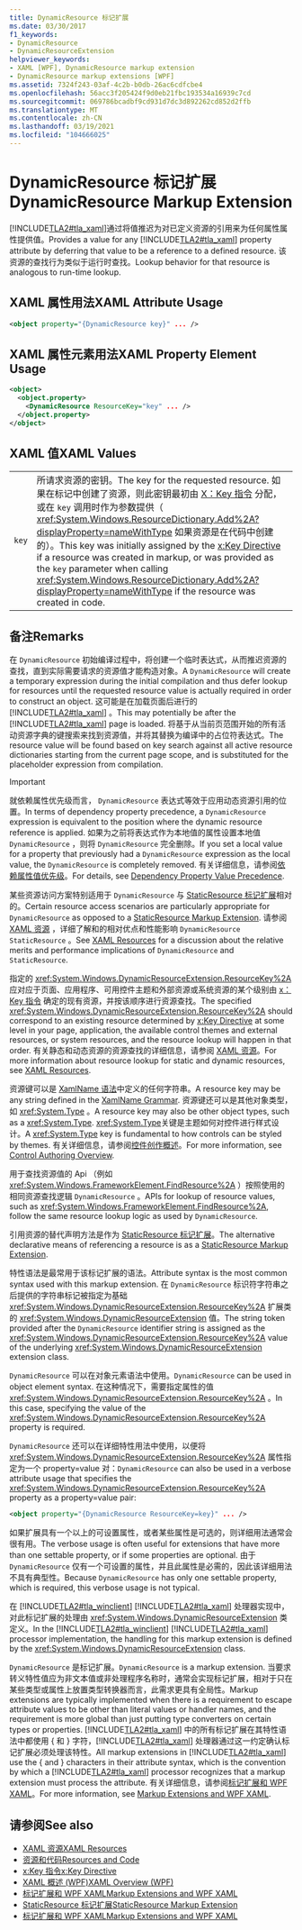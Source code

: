 ```yaml
---
title: DynamicResource 标记扩展
ms.date: 03/30/2017
f1_keywords:
- DynamicResource
- DynamicResourceExtension
helpviewer_keywords:
- XAML [WPF], DynamicResource markup extension
- DynamicResource markup extensions [WPF]
ms.assetid: 7324f243-03af-4c2b-b0db-26ac6cdfcbe4
ms.openlocfilehash: 56acc3f205424f9d0eb21fbc193534a16939c7cd
ms.sourcegitcommit: 069786bcadbf9cd931d7dc3d892262cd852d2ffb
ms.translationtype: MT
ms.contentlocale: zh-CN
ms.lasthandoff: 03/19/2021
ms.locfileid: "104666025"
---
```

# <a name="dynamicresource-markup-extension"></a><span data-ttu-id="93b75-102">DynamicResource 标记扩展</span><span class="sxs-lookup"><span data-stu-id="93b75-102">DynamicResource Markup Extension</span></span>
<span data-ttu-id="93b75-103">[!INCLUDE[TLA2#tla_xaml](../../../includes/tla2sharptla-xaml-md.md)]通过将值推迟为对已定义资源的引用来为任何属性属性提供值。</span><span class="sxs-lookup"><span data-stu-id="93b75-103">Provides a value for any [!INCLUDE[TLA2#tla_xaml](../../../includes/tla2sharptla-xaml-md.md)] property attribute by deferring that value to be a reference to a defined resource.</span></span> <span data-ttu-id="93b75-104">该资源的查找行为类似于运行时查找。</span><span class="sxs-lookup"><span data-stu-id="93b75-104">Lookup behavior for that resource is analogous to run-time lookup.</span></span>  
  
## <a name="xaml-attribute-usage"></a><span data-ttu-id="93b75-105">XAML 属性用法</span><span class="sxs-lookup"><span data-stu-id="93b75-105">XAML Attribute Usage</span></span>  
  
```xml  
<object property="{DynamicResource key}" ... />  
```  
  
## <a name="xaml-property-element-usage"></a><span data-ttu-id="93b75-106">XAML 属性元素用法</span><span class="sxs-lookup"><span data-stu-id="93b75-106">XAML Property Element Usage</span></span>  
  
```xml  
<object>  
  <object.property>  
    <DynamicResource ResourceKey="key" ... />  
  </object.property>  
</object>  
```  
  
## <a name="xaml-values"></a><span data-ttu-id="93b75-107">XAML 值</span><span class="sxs-lookup"><span data-stu-id="93b75-107">XAML Values</span></span>  
  
|||  
|-|-|  
|`key`|<span data-ttu-id="93b75-108">所请求资源的密钥。</span><span class="sxs-lookup"><span data-stu-id="93b75-108">The key for the requested resource.</span></span> <span data-ttu-id="93b75-109">如果在标记中创建了资源，则此密钥最初由 [X：Key 指令](/dotnet/desktop-wpf/xaml-services/xkey-directive) 分配，或在 `key` 调用时作为参数提供（ <xref:System.Windows.ResourceDictionary.Add%2A?displayProperty=nameWithType> 如果资源是在代码中创建的）。</span><span class="sxs-lookup"><span data-stu-id="93b75-109">This key was initially assigned by the [x:Key Directive](/dotnet/desktop-wpf/xaml-services/xkey-directive) if a resource was created in markup, or was provided as the `key` parameter when calling <xref:System.Windows.ResourceDictionary.Add%2A?displayProperty=nameWithType> if the resource was created in code.</span></span>|  
  
## <a name="remarks"></a><span data-ttu-id="93b75-110">备注</span><span class="sxs-lookup"><span data-stu-id="93b75-110">Remarks</span></span>  
 <span data-ttu-id="93b75-111">在 `DynamicResource` 初始编译过程中，将创建一个临时表达式，从而推迟资源的查找，直到实际需要请求的资源值才能构造对象。</span><span class="sxs-lookup"><span data-stu-id="93b75-111">A `DynamicResource` will create a temporary expression during the initial compilation and thus defer lookup for resources until the requested resource value is actually required in order to construct an object.</span></span> <span data-ttu-id="93b75-112">这可能是在加载页面后进行的 [!INCLUDE[TLA2#tla_xaml](../../../includes/tla2sharptla-xaml-md.md)] 。</span><span class="sxs-lookup"><span data-stu-id="93b75-112">This may potentially be after the [!INCLUDE[TLA2#tla_xaml](../../../includes/tla2sharptla-xaml-md.md)] page is loaded.</span></span> <span data-ttu-id="93b75-113">将基于从当前页范围开始的所有活动资源字典的键搜索来找到资源值，并将其替换为编译中的占位符表达式。</span><span class="sxs-lookup"><span data-stu-id="93b75-113">The resource value will be found based on key search against all active resource dictionaries starting from the current page scope, and is substituted for the placeholder expression from compilation.</span></span>  
  
> [!IMPORTANT]
> <span data-ttu-id="93b75-114">就依赖属性优先级而言， `DynamicResource` 表达式等效于应用动态资源引用的位置。</span><span class="sxs-lookup"><span data-stu-id="93b75-114">In terms of dependency property precedence, a `DynamicResource` expression is equivalent to the position where the dynamic resource reference is applied.</span></span> <span data-ttu-id="93b75-115">如果为之前将表达式作为本地值的属性设置本地值 `DynamicResource` ，则将 `DynamicResource` 完全删除。</span><span class="sxs-lookup"><span data-stu-id="93b75-115">If you set a local value for a property that previously had a `DynamicResource` expression as the local value, the `DynamicResource` is completely removed.</span></span> <span data-ttu-id="93b75-116">有关详细信息，请参阅[依赖属性值优先级](dependency-property-value-precedence.md)。</span><span class="sxs-lookup"><span data-stu-id="93b75-116">For details, see [Dependency Property Value Precedence](dependency-property-value-precedence.md).</span></span>  
  
 <span data-ttu-id="93b75-117">某些资源访问方案特别适用于 `DynamicResource` 与 [StaticResource 标记扩展](staticresource-markup-extension.md)相对的。</span><span class="sxs-lookup"><span data-stu-id="93b75-117">Certain resource access scenarios are particularly appropriate for `DynamicResource` as opposed to a [StaticResource Markup Extension](staticresource-markup-extension.md).</span></span> <span data-ttu-id="93b75-118">请参阅 [XAML 资源](/dotnet/desktop-wpf/fundamentals/xaml-resources-define) ，详细了解和的相对优点和性能影响 `DynamicResource` `StaticResource` 。</span><span class="sxs-lookup"><span data-stu-id="93b75-118">See [XAML Resources](/dotnet/desktop-wpf/fundamentals/xaml-resources-define) for a discussion about the relative merits and performance implications of `DynamicResource` and `StaticResource`.</span></span>  
  
 <span data-ttu-id="93b75-119">指定的 <xref:System.Windows.DynamicResourceExtension.ResourceKey%2A> 应对应于页面、应用程序、可用控件主题和外部资源或系统资源的某个级别由 [x：Key 指令](/dotnet/desktop-wpf/xaml-services/xkey-directive) 确定的现有资源，并按该顺序进行资源查找。</span><span class="sxs-lookup"><span data-stu-id="93b75-119">The specified <xref:System.Windows.DynamicResourceExtension.ResourceKey%2A> should correspond to an existing resource determined by [x:Key Directive](/dotnet/desktop-wpf/xaml-services/xkey-directive) at some level in your page, application, the available control themes and external resources, or system resources, and the resource lookup will happen in that order.</span></span> <span data-ttu-id="93b75-120">有关静态和动态资源的资源查找的详细信息，请参阅 [XAML 资源](/dotnet/desktop-wpf/fundamentals/xaml-resources-define)。</span><span class="sxs-lookup"><span data-stu-id="93b75-120">For more information about resource lookup for static and dynamic resources, see [XAML Resources](/dotnet/desktop-wpf/fundamentals/xaml-resources-define).</span></span>  
  
 <span data-ttu-id="93b75-121">资源键可以是 [XamlName 语法](/dotnet/desktop-wpf/xaml-services/xamlname-grammar)中定义的任何字符串。</span><span class="sxs-lookup"><span data-stu-id="93b75-121">A resource key may be any string defined in the [XamlName Grammar](/dotnet/desktop-wpf/xaml-services/xamlname-grammar).</span></span> <span data-ttu-id="93b75-122">资源键还可以是其他对象类型，如 <xref:System.Type> 。</span><span class="sxs-lookup"><span data-stu-id="93b75-122">A resource key may also be other object types, such as a <xref:System.Type>.</span></span> <span data-ttu-id="93b75-123"><xref:System.Type>关键是主题如何对控件进行样式设计。</span><span class="sxs-lookup"><span data-stu-id="93b75-123">A <xref:System.Type> key is fundamental to how controls can be styled by themes.</span></span> <span data-ttu-id="93b75-124">有关详细信息，请参阅[控件创作概述](../controls/control-authoring-overview.md)。</span><span class="sxs-lookup"><span data-stu-id="93b75-124">For more information, see [Control Authoring Overview](../controls/control-authoring-overview.md).</span></span>  
  
 <span data-ttu-id="93b75-125">用于查找资源值的 Api （例如 <xref:System.Windows.FrameworkElement.FindResource%2A> ）按照使用的相同资源查找逻辑 `DynamicResource` 。</span><span class="sxs-lookup"><span data-stu-id="93b75-125">APIs for lookup of resource values, such as <xref:System.Windows.FrameworkElement.FindResource%2A>, follow the same resource lookup logic as used by `DynamicResource`.</span></span>  
  
 <span data-ttu-id="93b75-126">引用资源的替代声明方法是作为 [StaticResource 标记扩展](staticresource-markup-extension.md)。</span><span class="sxs-lookup"><span data-stu-id="93b75-126">The alternative declarative means of referencing a resource is as a [StaticResource Markup Extension](staticresource-markup-extension.md).</span></span>  
  
 <span data-ttu-id="93b75-127">特性语法是最常用于该标记扩展的语法。</span><span class="sxs-lookup"><span data-stu-id="93b75-127">Attribute syntax is the most common syntax used with this markup extension.</span></span> <span data-ttu-id="93b75-128">在 `DynamicResource` 标识符字符串之后提供的字符串标记被指定为基础 <xref:System.Windows.DynamicResourceExtension.ResourceKey%2A> 扩展类的 <xref:System.Windows.DynamicResourceExtension> 值。</span><span class="sxs-lookup"><span data-stu-id="93b75-128">The string token provided after the `DynamicResource` identifier string is assigned as the <xref:System.Windows.DynamicResourceExtension.ResourceKey%2A> value of the underlying <xref:System.Windows.DynamicResourceExtension> extension class.</span></span>  
  
 <span data-ttu-id="93b75-129">`DynamicResource` 可以在对象元素语法中使用。</span><span class="sxs-lookup"><span data-stu-id="93b75-129">`DynamicResource` can be used in object element syntax.</span></span> <span data-ttu-id="93b75-130">在这种情况下，需要指定属性的值 <xref:System.Windows.DynamicResourceExtension.ResourceKey%2A> 。</span><span class="sxs-lookup"><span data-stu-id="93b75-130">In this case, specifying the value of the <xref:System.Windows.DynamicResourceExtension.ResourceKey%2A> property is required.</span></span>  
  
 <span data-ttu-id="93b75-131">`DynamicResource` 还可以在详细特性用法中使用，以便将 <xref:System.Windows.DynamicResourceExtension.ResourceKey%2A> 属性指定为一个 property=value 对：</span><span class="sxs-lookup"><span data-stu-id="93b75-131">`DynamicResource` can also be used in a verbose attribute usage that specifies the <xref:System.Windows.DynamicResourceExtension.ResourceKey%2A> property as a property=value pair:</span></span>  
  
```xml  
<object property="{DynamicResource ResourceKey=key}" ... />  
```  
  
 <span data-ttu-id="93b75-132">如果扩展具有一个以上的可设置属性，或者某些属性是可选的，则详细用法通常会很有用。</span><span class="sxs-lookup"><span data-stu-id="93b75-132">The verbose usage is often useful for extensions that have more than one settable property, or if some properties are optional.</span></span> <span data-ttu-id="93b75-133">由于 `DynamicResource` 仅有一个可设置的属性，并且此属性是必需的，因此该详细用法不具有典型性。</span><span class="sxs-lookup"><span data-stu-id="93b75-133">Because `DynamicResource` has only one settable property, which is required, this verbose usage is not typical.</span></span>  
  
 <span data-ttu-id="93b75-134">在 [!INCLUDE[TLA2#tla_winclient](../../../includes/tla2sharptla-winclient-md.md)] [!INCLUDE[TLA2#tla_xaml](../../../includes/tla2sharptla-xaml-md.md)] 处理器实现中，对此标记扩展的处理由 <xref:System.Windows.DynamicResourceExtension> 类定义。</span><span class="sxs-lookup"><span data-stu-id="93b75-134">In the [!INCLUDE[TLA2#tla_winclient](../../../includes/tla2sharptla-winclient-md.md)] [!INCLUDE[TLA2#tla_xaml](../../../includes/tla2sharptla-xaml-md.md)] processor implementation, the handling for this markup extension is defined by the <xref:System.Windows.DynamicResourceExtension> class.</span></span>  
  
 <span data-ttu-id="93b75-135">`DynamicResource` 是标记扩展。</span><span class="sxs-lookup"><span data-stu-id="93b75-135">`DynamicResource` is a markup extension.</span></span> <span data-ttu-id="93b75-136">当要求转义特性值应为非文本值或非处理程序名称时，通常会实现标记扩展，相对于只在某些类型或属性上放置类型转换器而言，此需求更具有全局性。</span><span class="sxs-lookup"><span data-stu-id="93b75-136">Markup extensions are typically implemented when there is a requirement to escape attribute values to be other than literal values or handler names, and the requirement is more global than just putting type converters on certain types or properties.</span></span> <span data-ttu-id="93b75-137">[!INCLUDE[TLA2#tla_xaml](../../../includes/tla2sharptla-xaml-md.md)] 中的所有标记扩展在其特性语法中都使用 { 和 } 字符，[!INCLUDE[TLA2#tla_xaml](../../../includes/tla2sharptla-xaml-md.md)] 处理器通过这一约定确认标记扩展必须处理该特性。</span><span class="sxs-lookup"><span data-stu-id="93b75-137">All markup extensions in [!INCLUDE[TLA2#tla_xaml](../../../includes/tla2sharptla-xaml-md.md)] use the { and } characters in their attribute syntax, which is the convention by which a [!INCLUDE[TLA2#tla_xaml](../../../includes/tla2sharptla-xaml-md.md)] processor recognizes that a markup extension must process the attribute.</span></span> <span data-ttu-id="93b75-138">有关详细信息，请参阅[标记扩展和 WPF XAML](markup-extensions-and-wpf-xaml.md)。</span><span class="sxs-lookup"><span data-stu-id="93b75-138">For more information, see [Markup Extensions and WPF XAML](markup-extensions-and-wpf-xaml.md).</span></span>  
  
## <a name="see-also"></a><span data-ttu-id="93b75-139">请参阅</span><span class="sxs-lookup"><span data-stu-id="93b75-139">See also</span></span>

- [<span data-ttu-id="93b75-140">XAML 资源</span><span class="sxs-lookup"><span data-stu-id="93b75-140">XAML Resources</span></span>](/dotnet/desktop-wpf/fundamentals/xaml-resources-define)
- [<span data-ttu-id="93b75-141">资源和代码</span><span class="sxs-lookup"><span data-stu-id="93b75-141">Resources and Code</span></span>](resources-and-code.md)
- [<span data-ttu-id="93b75-142">x:Key 指令</span><span class="sxs-lookup"><span data-stu-id="93b75-142">x:Key Directive</span></span>](/dotnet/desktop-wpf/xaml-services/xkey-directive)
- [<span data-ttu-id="93b75-143">XAML 概述 (WPF)</span><span class="sxs-lookup"><span data-stu-id="93b75-143">XAML Overview (WPF)</span></span>](/dotnet/desktop-wpf/fundamentals/xaml)
- [<span data-ttu-id="93b75-144">标记扩展和 WPF XAML</span><span class="sxs-lookup"><span data-stu-id="93b75-144">Markup Extensions and WPF XAML</span></span>](markup-extensions-and-wpf-xaml.md)
- [<span data-ttu-id="93b75-145">StaticResource 标记扩展</span><span class="sxs-lookup"><span data-stu-id="93b75-145">StaticResource Markup Extension</span></span>](staticresource-markup-extension.md)
- [<span data-ttu-id="93b75-146">标记扩展和 WPF XAML</span><span class="sxs-lookup"><span data-stu-id="93b75-146">Markup Extensions and WPF XAML</span></span>](markup-extensions-and-wpf-xaml.md)
